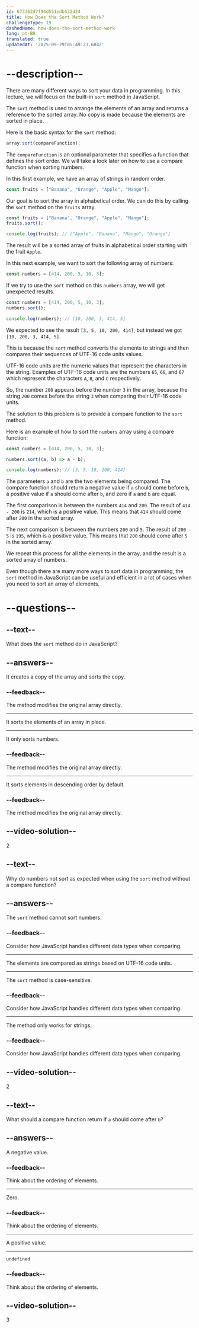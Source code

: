 ```yaml
---
id: 673362d7f94d551edb532d24
title: How Does the Sort Method Work?
challengeType: 19
dashedName: how-does-the-sort-method-work
lang: pt-BR
translated: true
updatedAt: '2025-09-29T05:49:23.684Z'
---
```


# --description--

There are many different ways to sort your data in programming. In this lecture, we will focus on the built-in `sort` method in JavaScript.

The `sort` method is used to arrange the elements of an array and returns a reference to the sorted array. No copy is made because the elements are sorted in place.

Here is the basic syntax for the `sort` method:

```js
array.sort(compareFunction);
```

The `compareFunction` is an optional parameter that specifies a function that defines the sort order. We will take a look later on how to use a compare function when sorting numbers.

In this first example, we have an array of strings in random order.

```js
const fruits = ["Banana", "Orange", "Apple", "Mango"];
```

Our goal is to sort the array in alphabetical order. We can do this by calling the `sort` method on the `fruits` array.

```js
const fruits = ["Banana", "Orange", "Apple", "Mango"];
fruits.sort();

console.log(fruits); // ["Apple", "Banana", "Mango", "Orange"]
```

The result will be a sorted array of fruits in alphabetical order starting with the fruit `Apple`.

In this next example, we want to sort the following array of numbers:

```js
const numbers = [414, 200, 5, 10, 3];
```

If we try to use the `sort` method on this `numbers` array, we will get unexpected results.

```js
const numbers = [414, 200, 5, 10, 3];
numbers.sort();

console.log(numbers); // [10, 200, 3, 414, 5]
```

We expected to see the result `[3, 5, 10, 200, 414]`, but instead we got `[10, 200, 3, 414, 5]`.

This is because the `sort` method converts the elements to strings and then compares their sequences of UTF-16 code units values.

UTF-16 code units are the numeric values that represent the characters in the string. Examples of UTF-16 code units are the numbers `65`, `66`, and `67` which represent the characters `A`, `B`, and `C` respectively.

So, the number `200` appears before the number `3` in the array, because the string `200` comes before the string `3` when comparing their UTF-16 code units.

The solution to this problem is to provide a compare function to the `sort` method.

Here is an example of how to sort the `numbers` array using a compare function:

```js
const numbers = [414, 200, 5, 10, 3];

numbers.sort((a, b) => a - b);

console.log(numbers); // [3, 5, 10, 200, 414]
```

The parameters `a` and `b` are the two elements being compared. The compare function should return a negative value if `a` should come before `b`, a positive value if `a` should come after `b`, and zero if `a` and `b` are equal.

The first comparison is between the numbers `414` and `200`. The result of `414 - 200` is `214`, which is a positive value. This means that `414` should come after `200` in the sorted array.

The next comparison is between the numbers `200` and `5`. The result of `200 - 5` is `195`, which is a positive value. This means that `200` should come after `5` in the sorted array.

We repeat this process for all the elements in the array, and the result is a sorted array of numbers.

Even though there are many more ways to sort data in programming, the `sort` method in JavaScript can be useful and efficient in a lot of cases when you need to sort an array of elements.

# --questions--

## --text--

What does the `sort` method do in JavaScript?

## --answers--

It creates a copy of the array and sorts the copy.

### --feedback--

The method modifies the original array directly.

---

It sorts the elements of an array in place.

---

It only sorts numbers.

### --feedback--

The method modifies the original array directly.

---

It sorts elements in descending order by default.

### --feedback--

The method modifies the original array directly.

## --video-solution--

2

## --text--

Why do numbers not sort as expected when using the `sort` method without a compare function?

## --answers--

The `sort` method cannot sort numbers.

### --feedback--

Consider how JavaScript handles different data types when comparing.

---

The elements are compared as strings based on UTF-16 code units.

---

The `sort` method is case-sensitive.

### --feedback--

Consider how JavaScript handles different data types when comparing.

---

The method only works for strings.

### --feedback--

Consider how JavaScript handles different data types when comparing.

## --video-solution--

2

## --text--

What should a compare function return if `a` should come after `b`?

## --answers--

A negative value.

### --feedback--

Think about the ordering of elements.

---

Zero.

### --feedback--

Think about the ordering of elements.

---

A positive value.

---

`undefined`

### --feedback--

Think about the ordering of elements.

## --video-solution--

3
